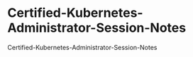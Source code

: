 # Certified-Kubernetes-Administrator-Session-Notes
Certified-Kubernetes-Administrator-Session-Notes

